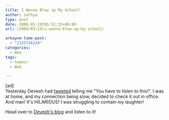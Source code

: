 ```yaml
---
title: I Wanna Blow up My School!
author: sathya
type: post
date: 2008-05-19T05:52:15+00:00
url: /2008/05/19/i-wanna-blow-up-my-school/

arkayne-time-post:
  - "1325726220"
categories:
  - Web
tags:
  - humour
  - Web

---
```

[ad]  
Yesterday Devesh had [tweeted][1] telling me "You have to listen to this!". I was at home, and my connection being slow, decided to check it out in office. And man! It's HILARIOUS! I was struggling to contain my laughter!

Head over to [Devesh's blog][2] and listen to it!

 [1]: https://twitter.com/deveshm/statuses/814144507
 [2]: https://devesh.net/blog/2008/05/18/i-want-to-blow-up-my-school/

